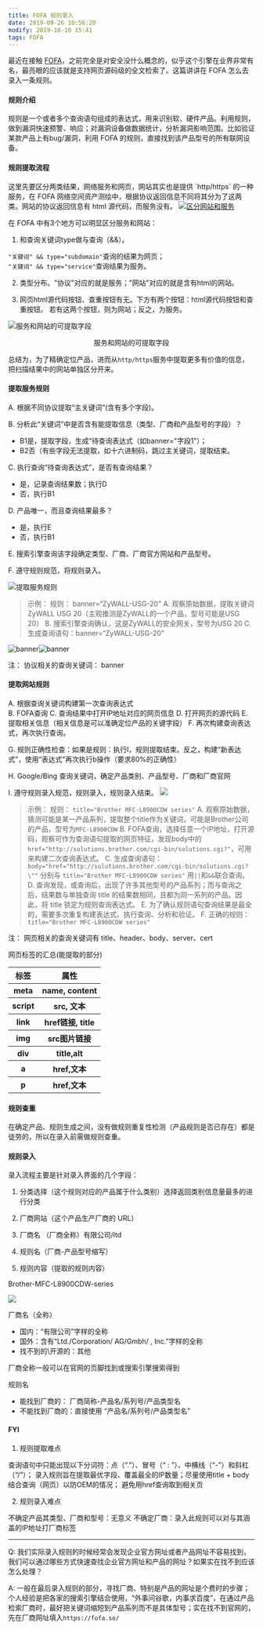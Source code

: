 ```yaml
---
title: FOFA 规则录入
date: 2019-09-26 10:56:20
modify: 2019-10-10 15:41
tags: FOFA
---
```

最近在接触 <a href="https://fofa.so">FOFA</a>，之前完全是对安全没什么概念的，似乎这个引擎在业界非常有名，最亮眼的应该就是支持网页源码级的全文检索了。这篇讲讲在 FOFA 怎么去录入一条规则。

<h4>规则介绍</h4>
规则是一个或者多个查询语句组成的表达式，用来识别软、硬件产品。利用规则，做到漏洞快速预警、响应；对漏洞设备做数据统计，分析漏洞影响范围。比如验证某款产品上有bug/漏洞，利用 FOFA 的规则，直接找到该产品型号的所有联网设备。

<h4>规则提取流程</h4>
这里先要区分两类结果，网络服务和网页，网站其实也是提供 `http/https` 的一种服务，在 FOFA 网络空间资产测绘中，根据协议返回信息不同将其分为了这两类。网站的协议返回信息有 html 源代码，而服务没有。
<a href="https://imgur.com/yDKDYqw"><img src="https://i.imgur.com/yDKDYqw.png" title="区分网站和服务" /></a>

在 FOFA 中有3个地方可以明显区分服务和网站：

1. 和查询关键词type做与查询（&&）。

`"关键词" && type="subdomain"`查询的结果为网页；  
`"关键词" && type="service"`查询结果为服务。

2. 类型分布。"协议"对应的就是服务；"网站"对应的就是含有html的网站。

3. 网页html源代码按钮、查重按钮有无。下方有两个按钮：html源代码按钮和查重按钮。 若有这两个按钮，则为网站；反之，为服务。

![服务和网站的可提取字段](https://i.imgur.com/iRsea3r.png)

<center>服务和网站的可提取字段</center>

总结为，为了精确定位产品，进而从`http/https`服务中提取更多有价值的信息，把扫描结果中的网站单独区分开来。

#### 提取服务规则 ####

A. 根据不同协议提取“主关键词”(含有多个字段)。

B. 分析此“关键词”中是否含有能提取信息（类型、厂商和产品型号的字段）？

- B1是，提取字段，生成“待查询表达式（如banner="字段1"）；
- B2否（有些字段无法提取，如十六进制码，跳过主关键词，提取结束。

C. 执行查询“待查询表达式”，是否有查询结果？

- 是，记录查询结果数；执行D
- 否，执行B1

D. 产品唯一，而且查询结果最多？

- 是，执行E
- 否，执行B1

E. 搜索引擎查询该字段确定类型、厂商、厂商官方网站和产品型号。 

F. 遵守规则规范，将规则录入。

![提取服务规则](https://i.imgur.com/Qejp6Iv.png)

> 示例：
规则： banner=“ZyWALL-USG-20"
A. 观察原始数据，提取关键词 ZyWALL USG 20（主观推测是ZyWALL的一个产品，型号可能是USG 20）
B. 搜索引擎查询确认，这是ZyWALL的安全网关，型号为USG 20
C. 生成查询语句：banner=“ZyWALL-USG-20”

![banner](https://i.imgur.com/Y5pL9kP.png)![banner](https://i.imgur.com/4ogDGVO.png)
>

注： 协议相关的查询关键词： banner

#### 提取网站规则 ####

A. 根据查询关键词构建第一次查询表达式  
B. FOFA查询
C. 查询结果中打开IP地址对应的网页信息
D. 打开网页的源代码
E. 提取相关信息（相关信息是可以准确定位产品的关键字段）
F. 再次构建查询表达式，再次执行查询。

G. 规则正确性检查：如果是规则：执行I，规则提取结束。反之，构建“新表达式”，使用“表达式”再次执行b操作（要求80%的正确性）

H. Google/Bing 查询关键词，确定产品类别、产品型号、厂商和厂商官网

I. 遵守规则录入规范，规则录入，规则录入结束。
![](https://i.imgur.com/LrwpeGs.png)

> 示例：
规则： `title="Brother MFC-L8900CDW series"`
A. 观察原始数据，猜测可能是某一产品系列，提取整个title作为关键词，可能是Brother公司的产品，型号为`MFC-L8900CDW`
B. FOFA查询，选择任意一个IP地址，打开源码，观察可作为查询语句提取的网页特征，发现body中的 `href="http://solutions.brother.com/cgi-bin/solutions.cgi?"`，可用来构建二次查询表达式。
C. 生成查询语句： `body="href="http://solutions.brother.com/cgi-bin/solutions.cgi?\""`  分别与 `title="Brother MFC-L8900CDW series"` 用`||`和`&&`联合查询。
D. 查询发现，或查询后，出现了许多其他型号的产品系列；而与查询之后，结果数与单独查询 title 的结果数相同，且都为同一系列的产品。因此，将 title 锁定为规则查询表达式。
E. 为了确认规则语句查询结果是最全的，需要多次重复构建表达式、执行查询、分析和验证。
F. 正确的规则：
`title="Brother MFC-L8900CDW series"`
>

注： 网页相关的查询关键词有 title、header、body、server、cert

网页标签的汇总(能提取的部分)

<table>
<tr>

<th>标签</th>
<th>属性</th>

</tr>
<tr>

<th>meta</th>
<th>name, content</th>

</tr>
<tr>

<th>script</th>
<th>src, 文本</th>

</tr>
<tr>

<th>link</th>
<th>href链接, title</th>

</tr>
<tr>

<th>img</th>
<th>src图片链接</th>

</tr>
<tr>

<th>div</th>
<th>title,alt</th>

</tr>
<tr>

<th>a</th>
<th>href,文本</th>

</tr>
<tr>

<th>p</th>
<th>href,文本</th>

</tr>
</table>

<h4>规则查重</h4>
在确定产品、规则生成之间，没有做规则重复性检测（产品规则是否已存在）都是徒劳的，所以在录入前需做规则查重。

<h4>规则录入</h4>
录入流程主要是针对录入界面的几个字段：

1. 分类选择（这个规则对应的产品属于什么类别）选择返回类别信息量最多的进行分类

2. 厂商网站（这个产品生产厂商的 URL）

3. 厂商名 （厂商全称）有限公司/ltd

4. 规则名（厂商-产品型号缩写）

5. 规则内容（提取的规则内容）

Brother-MFC-L8900CDW-series

![](https://i.imgur.com/4PvsWXO.png)

厂商名（全称）

* 国内：“有限公司”字样的全称
* 国外：含有“Ltd./Corporation/ AG/Gmbh/ , Inc.”字样的全称 
* 找不到的\开源的：其他

厂商全称一般可以在官网的页脚找到或搜索引擎搜索得到

规则名

* 能找到厂商的：  厂商简称-产品名/系列号/产品类型名  
* 不能找到厂商的：直接使用 “产品名/系列号/产品类型名”  

#### FYI ####

1. 规则提取难点

查询语句中只能出现以下分词符：点（“.”）、冒号（“ : ”）、中横线（“-”）和斜杠（“/”）；
录入规则旨在提取最优字段、覆盖最全的IP数量；尽量使用title + body 结合查询（网页）以防OEM的情况；
避免用href查询取到相关页

2. 规则录入难点

不确定产品其类型、厂商和型号：无意义
不确定厂商：录入此规则可以对与其涵盖的IP地址打厂商标签

---

Q: 我们实际录入规则的时候经常会发现企业官方网址或者产品网址不容易找到，我们可以通过哪些方式快速查找企业官方网址和产品的网址？如果实在找不到应该怎么处理？

A: 一般在最后录入规则的部分，寻找厂商、特别是产品的网址是个费时的步骤；个人经验是把各家的搜索引擎结合使用，“外事问谷歌，内事求百度”，在通过产品检索厂商时，最好把关键词缩短到产品系列而不是具体型号；实在找不到官网的，先在厂商网址填入`https://fofa.so/`
